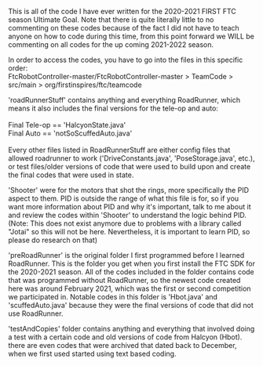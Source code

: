 This is all of the code I have ever written for the 2020-2021 FIRST FTC season Ultimate Goal. Note that there is quite literally little to no commenting on these codes because
of the fact I did not have to teach anyone on how to code during this time, from this point forward we WILL be commenting on all codes for the up coming 2021-2022 season.

In order to access the codes, you have to go into the files in this specific order: </br>
FtcRobotController-master/FtcRobotController-master > TeamCode > src/main > org/firstinspires/ftc/teamcode

'roadRunnerStuff' contains anything and everything RoadRunner, which means it also includes the final versions for the tele-op and auto:</br> <br>
Final Tele-op == 'HalcyonState.java' </br>
Final Auto == 'notSoScuffedAuto.java' </br> </br>
Every other files listed in RoadRunnerStuff are either config files that allowed roadrunner to work ('DriveConstants.java', 'PoseStorage.java', etc.), or test files/older versions
of code that were used to build upon and create the final codes that were used in state.

'Shooter' were for the motors that shot the rings, more specifically the PID aspect to them. PID is outside the range of what this file is for, so if you want more information
about PID and why it's important, talk to me about it and review the codes within 'Shooter' to understand the logic behind PID. (Note: This does not exist anymore due to problems with a library called "Jotai"
so this will not be here. Nevertheless, it is important to learn PID, so please do research on that) </br>

'preRoadRunner' is the original folder I first programmed before I learned RoadRunner. This is the folder you get when you first install the FTC SDK for the 2020-2021
season. All of the codes included in the folder contains code that was programmed without RoadRunner, so the newest code created here was around February 2021, which was the first or
second competition we participated in. Notable codes in this folder is 'Hbot.java' and 'scuffedAuto.java' because they were the final versions of code that did not use RoadRunner. </br>

'testAndCopies' folder contains anything and everything that involved doing a test with a certain code and old versions of code from Halcyon (Hbot).
there are even codes that were archived that dated back to December, when we first used started using text based coding.
